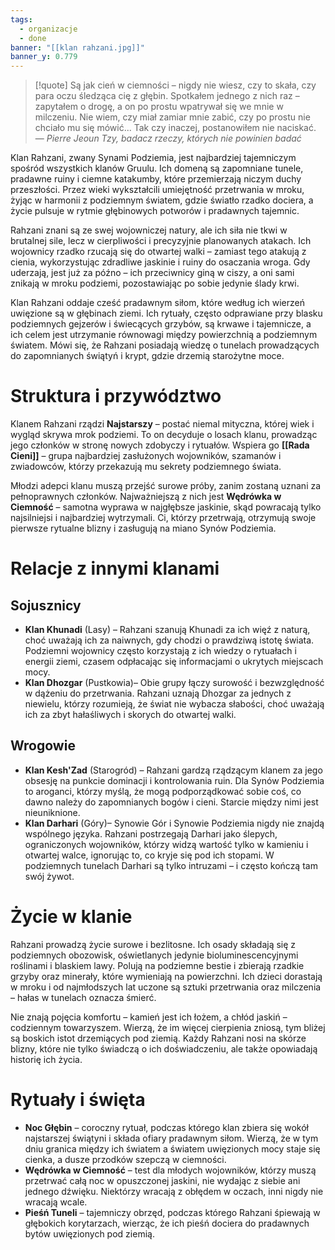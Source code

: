 ```yaml
---
tags:
  - organizacje
  - done
banner: "[[klan rahzani.jpg]]"
banner_y: 0.779
---
```

>[!quote] Są jak cień w ciemności – nigdy nie wiesz, czy to skała, czy para oczu śledząca cię z głębin. Spotkałem jednego z nich raz – zapytałem o drogę, a on po prostu wpatrywał się we mnie w milczeniu. Nie wiem, czy miał zamiar mnie zabić, czy po prostu nie chciało mu się mówić... Tak czy inaczej, postanowiłem nie naciskać.
>— _Pierre Jeoun Tzy, badacz rzeczy, których nie powinien badać_

Klan Rahzani, zwany Synami Podziemia, jest najbardziej tajemniczym spośród wszystkich klanów Gruulu. Ich domeną są zapomniane tunele, pradawne ruiny i ciemne katakumby, które przemierzają niczym duchy przeszłości. Przez wieki wykształcili umiejętność przetrwania w mroku, żyjąc w harmonii z podziemnym światem, gdzie światło rzadko dociera, a życie pulsuje w rytmie głębinowych potworów i pradawnych tajemnic.

Rahzani znani są ze swej wojowniczej natury, ale ich siła nie tkwi w brutalnej sile, lecz w cierpliwości i precyzyjnie planowanych atakach. Ich wojownicy rzadko rzucają się do otwartej walki – zamiast tego atakują z cienia, wykorzystując zdradliwe jaskinie i ruiny do osaczania wroga. Gdy uderzają, jest już za późno – ich przeciwnicy giną w ciszy, a oni sami znikają w mroku podziemi, pozostawiając po sobie jedynie ślady krwi.

Klan Rahzani oddaje cześć pradawnym siłom, które według ich wierzeń uwięzione są w głębinach ziemi. Ich rytuały, często odprawiane przy blasku podziemnych gejzerów i świecących grzybów, są krwawe i tajemnicze, a ich celem jest utrzymanie równowagi między powierzchnią a podziemnym światem. Mówi się, że Rahzani posiadają wiedzę o tunelach prowadzących do zapomnianych świątyń i krypt, gdzie drzemią starożytne moce.
# **Struktura i przywództwo**
Klanem Rahzani rządzi **Najstarszy** – postać niemal mityczna, której wiek i wygląd skrywa mrok podziemi. To on decyduje o losach klanu, prowadząc jego członków w stronę nowych zdobyczy i rytuałów. Wspiera go **[[Rada Cieni]]** – grupa najbardziej zasłużonych wojowników, szamanów i zwiadowców, którzy przekazują mu sekrety podziemnego świata.

Młodzi adepci klanu muszą przejść surowe próby, zanim zostaną uznani za pełnoprawnych członków. Najważniejszą z nich jest **Wędrówka w Ciemność** – samotna wyprawa w najgłębsze jaskinie, skąd powracają tylko najsilniejsi i najbardziej wytrzymali. Ci, którzy przetrwają, otrzymują swoje pierwsze rytualne blizny i zasługują na miano Synów Podziemia.
# **Relacje z innymi klanami**
## **Sojusznicy**
- **Klan Khunadi** (Lasy) – Rahzani szanują Khunadi za ich więź z naturą, choć uważają ich za naiwnych, gdy chodzi o prawdziwą istotę świata. Podziemni wojownicy często korzystają z ich wiedzy o rytuałach i energii ziemi, czasem odpłacając się informacjami o ukrytych miejscach mocy.
- **Klan Dhozgar** (Pustkowia)– Obie grupy łączy surowość i bezwzględność w dążeniu do przetrwania. Rahzani uznają Dhozgar za jednych z niewielu, którzy rozumieją, że świat nie wybacza słabości, choć uważają ich za zbyt hałaśliwych i skorych do otwartej walki.
## **Wrogowie**
- **Klan Kesh'Zad** (Starogród) – Rahzani gardzą rządzącym klanem za jego obsesję na punkcie dominacji i kontrolowania ruin. Dla Synów Podziemia to aroganci, którzy myślą, że mogą podporządkować sobie coś, co dawno należy do zapomnianych bogów i cieni. Starcie między nimi jest nieuniknione.
- **Klan Darhari** (Góry)– Synowie Gór i Synowie Podziemia nigdy nie znajdą wspólnego języka. Rahzani postrzegają Darhari jako ślepych, ograniczonych wojowników, którzy widzą wartość tylko w kamieniu i otwartej walce, ignorując to, co kryje się pod ich stopami. W podziemnych tunelach Darhari są tylko intruzami – i często kończą tam swój żywot.
# **Życie w klanie**
Rahzani prowadzą życie surowe i bezlitosne. Ich osady składają się z podziemnych obozowisk, oświetlanych jedynie bioluminescencyjnymi roślinami i blaskiem lawy. Polują na podziemne bestie i zbierają rzadkie grzyby oraz minerały, które wymieniają na powierzchni. Ich dzieci dorastają w mroku i od najmłodszych lat uczone są sztuki przetrwania oraz milczenia – hałas w tunelach oznacza śmierć.

Nie znają pojęcia komfortu – kamień jest ich łożem, a chłód jaskiń – codziennym towarzyszem. Wierzą, że im więcej cierpienia zniosą, tym bliżej są boskich istot drzemiących pod ziemią. Każdy Rahzani nosi na skórze blizny, które nie tylko świadczą o ich doświadczeniu, ale także opowiadają historię ich życia.
# **Rytuały i święta**
- **Noc Głębin** – coroczny rytuał, podczas którego klan zbiera się wokół najstarszej świątyni i składa ofiary pradawnym siłom. Wierzą, że w tym dniu granica między ich światem a światem uwięzionych mocy staje się cienka, a dusze przodków szepczą w ciemności.
- **Wędrówka w Ciemność** – test dla młodych wojowników, którzy muszą przetrwać całą noc w opuszczonej jaskini, nie wydając z siebie ani jednego dźwięku. Niektórzy wracają z obłędem w oczach, inni nigdy nie wracają wcale.
- **Pieśń Tuneli** – tajemniczy obrzęd, podczas którego Rahzani śpiewają w głębokich korytarzach, wierząc, że ich pieśń dociera do pradawnych bytów uwięzionych pod ziemią.